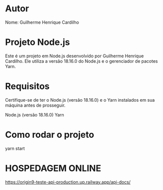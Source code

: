 # Autor

Nome: Guilherme Henrique Cardilho

# Projeto Node.js

Este é um projeto em Node.js desenvolvido por Guilherme Henrique Cardilho. Ele utiliza a versão 18.16.0 do Node.js e o gerenciador de pacotes Yarn.

# Requisitos

Certifique-se de ter o Node.js (versão 18.16.0) e o Yarn instalados em sua máquina antes de prosseguir.

Node.js (versão 18.16.0)
Yarn

# Como rodar o projeto

yarn start

# HOSPEDAGEM ONLINE

https://origin9-teste-api-production.up.railway.app/api-docs/
